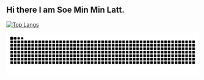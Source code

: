 ## Hi there I am Soe Min Min Latt.

[![Top Langs](https://github-readme-stats.vercel.app/api/top-langs/?username=Tawan0224&layout=pie)](https://github.com/anuraghazra/github-readme-stats)

![Snake animation](https://github.com/Tawan0224/Tawan0224/blob/output/github-contribution-grid-snake.svg)
